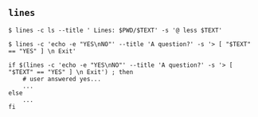 

## `lines`


```shell
$ lines -c ls --title ' Lines: $PWD/$TEXT' -s '@ less $TEXT'
```

```shell
$ lines -c 'echo -e "YES\nNO"' --title 'A question?' -s '> [ "$TEXT" == "YES" ] \n Exit'
```

```shell
if $(lines -c 'echo -e "YES\nNO"' --title 'A question?' -s '> [ "$TEXT" == "YES" ] \n Exit') ; then
    # user answered yes...
    ...
else
    ...
fi
```

